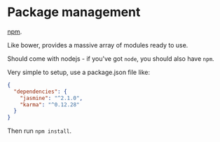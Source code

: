 # Package management

[npm](https://www.npmjs.com/).

Like bower, provides a massive array of modules ready to use. 

Should come with nodejs - if you've got `node`, you should also have `npm`.

Very simple to setup, use a package.json file like:

```JSON
{
  "dependencies": {
    "jasmine": "^2.1.0",
    "karma": "^0.12.28"
  }
}
```

Then run `npm install`.

